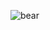 ![bear](https://cloud.githubusercontent.com/assets/19412094/15449949/b9032db4-1f5a-11e6-835c-6c18cbff8087.gif)
